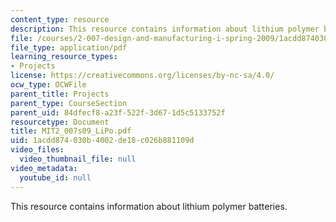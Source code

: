 ```yaml
---
content_type: resource
description: This resource contains information about lithium polymer batteries.
file: /courses/2-007-design-and-manufacturing-i-spring-2009/1acdd874030b4002de18c026b881109d_MIT2_007s09_LiPo.pdf
file_type: application/pdf
learning_resource_types:
- Projects
license: https://creativecommons.org/licenses/by-nc-sa/4.0/
ocw_type: OCWFile
parent_title: Projects
parent_type: CourseSection
parent_uid: 84dfecf8-a23f-522f-3d67-1d5c5133752f
resourcetype: Document
title: MIT2_007s09_LiPo.pdf
uid: 1acdd874-030b-4002-de18-c026b881109d
video_files:
  video_thumbnail_file: null
video_metadata:
  youtube_id: null
---
```

This resource contains information about lithium polymer batteries.